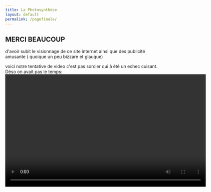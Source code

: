 ```yaml
---
title: La Photosynthèse
layout: default
permalink: /pagefinale/
---
```

## MERCI BEAUCOUP
d'avoir subit le visionnage de ce site internet ainsi que des publicité amusante ( quoique un peu bizzare et glauque)

voici notre tentative de video c'est pas sorcier qui à été un echec cuisant. Déso on avait pas le temps: 
<video width="640" height="360" controls preload="auto">
  <source src="/laphotosyntheseSVT/cpassorcier.mp4" type="video/mp4">
  Ton navigateur ne supporte pas la lecture de vidéos.
</video>
